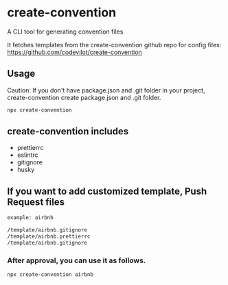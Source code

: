 # create-convention

A CLI tool for generating convention files

It fetches templates from the create-convention github repo for config files: https://github.com/codevilot/create-convention

## Usage

Caution: If you don't have package.json and .git folder in your project, create-convention create package.json and .git folder.

```sh
npx create-convention
```

## create-convention includes

- prettierrc
- eslintrc
- gitignore
- husky

## If you want to add customized template, Push Request files

```sh
example: airbnb

/template/airbnb.gitignore
/template/airbnb.prettierrc
/template/airbnb.gitignore
```

### After approval, you can use it as follows.

```sh
npx create-convention airbnb
```
